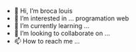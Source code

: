 - 👋 Hi, I’m broca louis
- 👀 I’m interested in ... programation web
- 🌱 I’m currently learning ...
- 💞️ I’m looking to collaborate on ...
- 📫 How to reach me ...

<!---
Broca3868/Broca3868 is a ✨ special ✨ repository because its `README.md` (this file) appears on your GitHub profile.
You can click the Preview link to take a look at your changes.
--->
